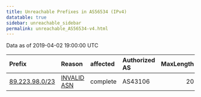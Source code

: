 ```yaml
---
title: Unreachable Prefixes in AS56534 (IPv4)
datatable: true
sidebar: unreachable_sidebar
permalink: unreachable_AS56534-v4.html
---
```


Data as of 2019-04-02 19:00:00 UTC


<div class="datatable-begin"></div>

| Prefix                                                 | Reason                                                                                                | affected   | Authorized AS   |   MaxLength | Anchor                                         |   unreachable /24s |
|:-------------------------------------------------------|:------------------------------------------------------------------------------------------------------|:-----------|:----------------|------------:|:-----------------------------------------------|-------------------:|
| [89.223.98.0/23](https://stat.ripe.net/89.223.98.0/23) | [INVALID ASN](https://rpki-validator.ripe.net/announcement-preview?asn=AS56534&prefix=89.223.98.0/23) | complete   | AS43106         |          20 | [RIPE](unreachable_RIPE_NCC_RPKI_Root-v4.html) |                  2 |

<div class="datatable-end"></div>